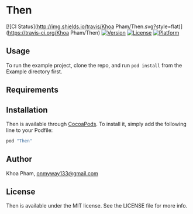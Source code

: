 # Then

[![CI Status](http://img.shields.io/travis/Khoa Pham/Then.svg?style=flat)](https://travis-ci.org/Khoa Pham/Then)
[![Version](https://img.shields.io/cocoapods/v/Then.svg?style=flat)](http://cocoapods.org/pods/Then)
[![License](https://img.shields.io/cocoapods/l/Then.svg?style=flat)](http://cocoapods.org/pods/Then)
[![Platform](https://img.shields.io/cocoapods/p/Then.svg?style=flat)](http://cocoapods.org/pods/Then)

## Usage

To run the example project, clone the repo, and run `pod install` from the Example directory first.

## Requirements

## Installation

Then is available through [CocoaPods](http://cocoapods.org). To install
it, simply add the following line to your Podfile:

```ruby
pod "Then"
```

## Author

Khoa Pham, onmyway133@gmail.com

## License

Then is available under the MIT license. See the LICENSE file for more info.
